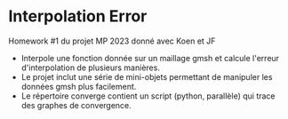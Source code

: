 # Interpolation Error

Homework #1 du projet MP 2023 donné avec Koen et JF

* Interpole une fonction donnée sur un maillage gmsh et calcule l'erreur d'interpolation de plusieurs manières.
* Le projet inclut une série de mini-objets permettant de manipuler les données gmsh plus facilement.
* Le répertoire converge contient un script (python, parallèle) qui trace des graphes de convergence.
